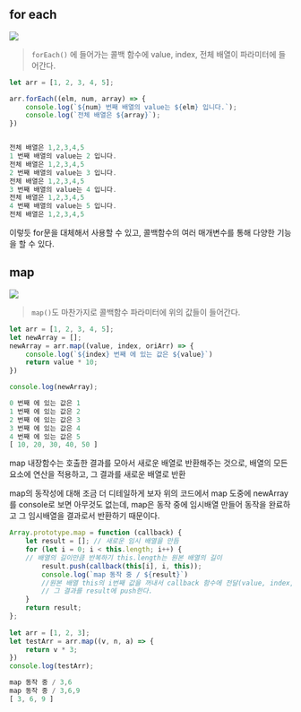 ## for each
![](https://i.imgur.com/tLoxSX9.png)
> `forEach()` 에 들어가는 콜백 함수에  value, index, 전체 배열이 파라미터에  들어간다.

```js
let arr = [1, 2, 3, 4, 5];

arr.forEach((elm, num, array) => {
    console.log(`${num} 번째 배열의 value는 ${elm} 입니다.`);
    console.log(`전체 배열은 ${array}`);
})


전체 배열은 1,2,3,4,5
1 번째 배열의 value는 2 입니다.
전체 배열은 1,2,3,4,5
2 번째 배열의 value는 3 입니다.
전체 배열은 1,2,3,4,5
3 번째 배열의 value는 4 입니다.
전체 배열은 1,2,3,4,5
4 번째 배열의 value는 5 입니다.
전체 배열은 1,2,3,4,5
```

이렇듯 for문을 대체해서 사용할 수 있고, 콜백함수의 여러 매개변수를 통해 다양한 기능을 할 수 있다.

## map
![](https://i.imgur.com/rcwa7xp.png)
> `map()`도 마찬가지로 콜백함수 파라미터에 위의 값들이 들어간다.

```js
let arr = [1, 2, 3, 4, 5];
let newArray = [];
newArray = arr.map((value, index, oriArr) => {
    console.log(`${index} 번째 에 있는 값은 ${value}`)
    return value * 10;
})

console.log(newArray);

0 번째 에 있는 값은 1
1 번째 에 있는 값은 2
2 번째 에 있는 값은 3
3 번째 에 있는 값은 4
4 번째 에 있는 값은 5
[ 10, 20, 30, 40, 50 ]
```

map 내장함수는 호출한 결과를 모아서 새로운 배열로 반환해주는 것으로, 배열의 모든 요소에 연산을 적용하고, 그 결과를 새로운 배열로 반환

map의 동작성에 대해 조금 더 디테일하게 보자
위의 코드에서 map 도중에 newArray를 console로 보면 아무것도 없는데,
map은 동작 중에 임시배열 만들어 동작을 완료하고 그 임시배열을 결과로서 반환하기 때문이다.

```js
Array.prototype.map = function (callback) {
    let result = []; // 새로운 임시 배열을 만듬
    for (let i = 0; i < this.length; i++) {
    // 배열의 길이만큼 반복하기 this.length는 원본 배열의 길이
        result.push(callback(this[i], i, this));
        console.log(`map 동작 중 / ${result}`)
        //원본 배열 this의 i번째 값을 꺼내서 callback 함수에 전달(value, index, array)형태로
        // 그 결과를 result에 push한다.
    }
    return result;
};
  
let arr = [1, 2, 3];
let testArr = arr.map((v, n, a) => {
    return v * 3;
})
console.log(testArr);

map 동작 중 / 3,6
map 동작 중 / 3,6,9
[ 3, 6, 9 ]
```